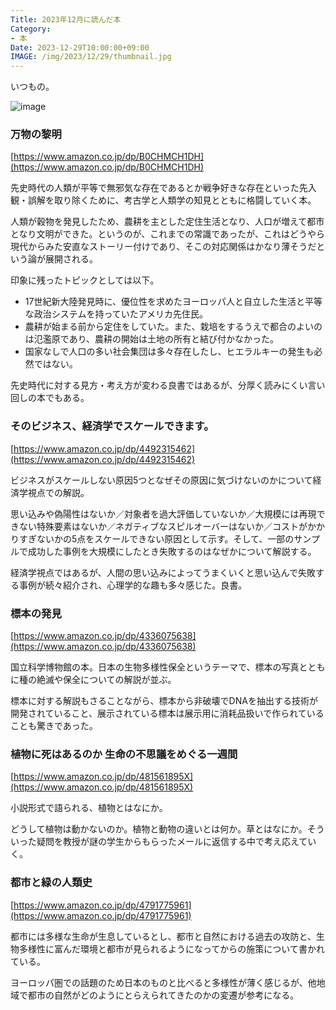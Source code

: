 ```yaml
---
Title: 2023年12月に読んだ本
Category:
- 本
Date: 2023-12-29T10:00:00+09:00
IMAGE: /img/2023/12/29/thumbnail.jpg
---
```


いつもの。

![image](/img/2023/12/29/thumbnail.jpg)


### 万物の黎明

[https://www.amazon.co.jp/dp/B0CHMCH1DH](https://www.amazon.co.jp/dp/B0CHMCH1DH)


先史時代の人類が平等で無邪気な存在であるとか戦争好きな存在といった先入観・誤解を取り除くために、考古学と人類学の知見とともに格闘していく本。

人類が穀物を発見したため、農耕を主とした定住生活となり、人口が増えて都市となり文明ができた。というのが、これまでの常識であったが、これはどうやら現代からみた安直なストーリー付けであり、そこの対応関係はかなり薄そうだという論が展開される。

印象に残ったトピックとしては以下。

- 17世紀新大陸発見時に、優位性を求めたヨーロッパ人と自立した生活と平等な政治システムを持っていたアメリカ先住民。
- 農耕が始まる前から定住をしていた。また、栽培をするうえで都合のよいのは氾濫原であり、農耕の開始は土地の所有と結び付かなかった。
- 国家なしで人口の多い社会集団は多々存在したし、ヒエラルキーの発生も必然ではない。

先史時代に対する見方・考え方が変わる良書ではあるが、分厚く読みにくい言い回しの本でもある。


### そのビジネス、経済学でスケールできます。

[https://www.amazon.co.jp/dp/4492315462](https://www.amazon.co.jp/dp/4492315462)

ビジネスがスケールしない原因5つとなぜその原因に気づけないのかについて経済学視点での解説。

思い込みや偽陽性はないか／対象者を過大評価していないか／大規模には再現できない特殊要素はないか／ネガティブなスピルオーバーはないか／コストがかかりすぎないかの5点をスケールできない原因として示す。そして、一部のサンプルで成功した事例を大規模にしたとき失敗するのはなぜかについて解説する。

経済学視点ではあるが、人間の思い込みによってうまくいくと思い込んで失敗する事例が続々紹介され、心理学的な趣も多々感じた。良書。


### 標本の発見

[https://www.amazon.co.jp/dp/4336075638](https://www.amazon.co.jp/dp/4336075638)

国立科学博物館の本。日本の生物多様性保全というテーマで、標本の写真とともに種の絶滅や保全についての解説が並ぶ。

標本に対する解説もさることながら、標本から非破壊でDNAを抽出する技術が開発されていること、展示されている標本は展示用に消耗品扱いで作られていることも驚きであった。


### 植物に死はあるのか 生命の不思議をめぐる一週間

[https://www.amazon.co.jp/dp/481561895X](https://www.amazon.co.jp/dp/481561895X)

小説形式で語られる、植物とはなにか。

どうして植物は動かないのか。植物と動物の違いとは何か。草とはなにか。そういった疑問を教授が謎の学生からもらったメールに返信する中で考え応えていく。


### 都市と緑の人類史

[https://www.amazon.co.jp/dp/4791775961](https://www.amazon.co.jp/dp/4791775961)

都市には多様な生命が生息しているとし、都市と自然における過去の攻防と、生物多様性に富んだ環境と都市が見られるようになってからの施策について書かれている。

ヨーロッパ圏での話題のため日本のものと比べると多様性が薄く感じるが、他地域で都市の自然がどのようにとらえられてきたのかの変遷が参考になる。

